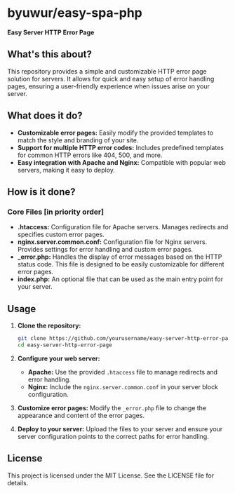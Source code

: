 # byuwur/easy-spa-php

**Easy Server HTTP Error Page**

## What's this about?

This repository provides a simple and customizable HTTP error page solution for servers. It allows for quick and easy setup of error handling pages, ensuring a user-friendly experience when issues arise on your server.

## What does it do?

-   **Customizable error pages:** Easily modify the provided templates to match the style and branding of your site.
-   **Support for multiple HTTP error codes:** Includes predefined templates for common HTTP errors like 404, 500, and more.
-   **Easy integration with Apache and Nginx:** Compatible with popular web servers, making it easy to deploy.

## How is it done?

### Core Files [in priority order]

-   **.htaccess:** Configuration file for Apache servers. Manages redirects and specifies custom error pages.
-   **nginx.server.common.conf:** Configuration file for Nginx servers. Provides settings for error handling and custom error pages.
-   **\_error.php:** Handles the display of error messages based on the HTTP status code. This file is designed to be easily customizable for different error pages.
-   **index.php:** An optional file that can be used as the main entry point for your server.

## Usage

1. **Clone the repository:**

    ```bash
    git clone https://github.com/yourusername/easy-server-http-error-page.git
    cd easy-server-http-error-page
    ```

2. **Configure your web server:**

    - **Apache:** Use the provided `.htaccess` file to manage redirects and error handling.
    - **Nginx:** Include the `nginx.server.common.conf` in your server block configuration.

3. **Customize error pages:** Modify the `_error.php` file to change the appearance and content of the error pages.

4. **Deploy to your server:** Upload the files to your server and ensure your server configuration points to the correct paths for error handling.

## License

This project is licensed under the MIT License. See the LICENSE file for details.
